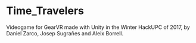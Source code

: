 # Time_Travelers
Videogame for GearVR made with Unity in the Winter HackUPC of 2017, by Daniel Zarco, Josep Sugrañes and Aleix Borrell.

